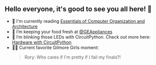 ## Hello everyone, it's good to see you all here! :eyes:

- 📖 I'm currently reading [Essentials of Computer Organization and Architecture]([https://pragprog.com/titles/tpp20/the-pragmatic-programmer-20th-anniversary-edition/](https://www.jblearning.com/catalog/productdetails/9781284259438))
- 🧊 I’m keeping your food fresh at [@GEAppliances](https://github.com/geappliances)
- 🚨 I’m blinking those LEDs with CircuitPython. Check out more here: [Hardware with CircuitPython](https://github.com/kirakirakira/hardware-circuitpython)
- 👩‍👧 Current favorite Gilmore Girls moment:
     > Rory: Who cares if I'm pretty if I fail my finals?! 
